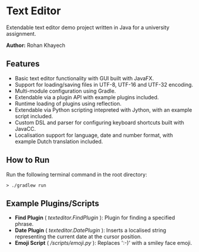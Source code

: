 # Text Editor
Extendable text editor demo project written in Java for a university assignment.

**Author:** Rohan Khayech

## Features
- Basic text editor functionality with GUI built with JavaFX.
- Support for loading/saving files in UTF-8, UTF-16 and UTF-32 encoding.
- Multi-module configuration using Gradle.
- Extendable via a plugin API with example plugins included.
- Runtime loading of plugins using reflection.
- Extendable via Python scripting intepreted with Jython, with an example script included.
- Custom DSL and parser for configuring keyboard shortcuts built with JavaCC.
- Localisation support for language, date and number format, with example Dutch translation included.

## How to Run
Run the following terminal command in the root directory: 
```
> ./gradlew run
```

## Example Plugins/Scripts
- **Find Plugin** ( *texteditor.FindPlugin* ): Plugin for finding a specified phrase.
- **Date Plugin** ( *texteditor.DatePlugin* ): Inserts a localised string representing the current date at the cursor position.
- **Emoji Script** ( */scripts/emoji.py* ): Replaces ':-)' with a smiley face emoji. 
